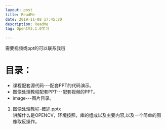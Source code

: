 ```yaml
---
layout: post
title: ReadMe
date: 2019-11-08 17:45:20
description: ReadMe
tag: OpenCV3.1.0学习

---
```




需要视频或ppt的可以联系我哦

# 目录：
+ 课程配套源代码---配套PPT的代码演示。
+ 图像处理教程配套PPT---配套视频的PPT。
+ image---图片目录。

1. 图像处理教程-概述.pptx   
讲解什么是OPENCV，环境按照，库的组成以及主要内容,以及一个简单的图像取反操作。
 